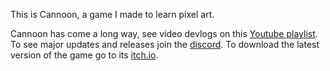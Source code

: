 This is Cannoon, a game I made to learn pixel art.

Cannoon has come a long way, see video devlogs on this [Youtube playlist](https://youtube.com/playlist?list=PLjrzpl_K_WMwVrmJvG_SqMDLcX43OABNQ&si=HkxiWw6kvnX9VlvO).
To see major updates and releases join the [discord](https://discord.gg/nc8SmRWM8P).
To download the latest version of the game go to its [itch.io](https://mydimons.itch.io/cannoon).
